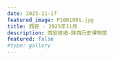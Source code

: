 ```yaml
---
date: 2023-11-17
featured_image: P1081091.jpg
title: 西安 - 2023年11月
description: 西安城墙-陕西历史博物馆
featured: false
#type: gallery
---
```

